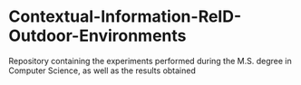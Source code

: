 # Contextual-Information-ReID-Outdoor-Environments
Repository containing the experiments performed during the M.S. degree in Computer Science, as well as the results obtained
